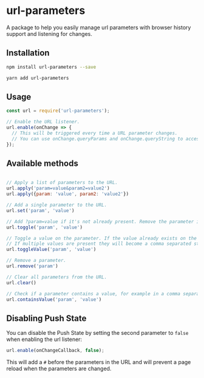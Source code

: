 # url-parameters
A package to help you easily manage url parameters with browser history support and listening for changes.

## Installation
```bash
npm install url-parameters --save

yarn add url-parameters
```

## Usage

```javascript
const url = require('url-parameters');

// Enable the URL listener.
url.enable(onChange => {
  // This will be triggered every time a URL parameter changes.
  // You can use onChange.queryParams and onChange.queryString to access the URL parameters as an object or string.
});
```

## Available methods
```javascript

// Apply a list of parameters to the URL. 
url.apply('param=value&param2=value2')
url.apply({param: 'value', param2: 'value2'})

// Add a single parameter to the URL.
url.set('param', 'value')

// Add ?param=value if it's not already present. Remove the parameter if it is already present.
url.toggle('param', 'value')

// Toggle a value on the parameter. If the value already exists on the parameter it will be removed.
// If multiple values are present they will become a comma separated string.
url.toggleValue('param', 'value')

// Remove a parameter.
url.remove('param')

// Clear all parameters from the URL.
url.clear()

// Check if a parameter contains a value, for example in a comma separated list of values.
url.containsValue('param', 'value')
```

## Disabling Push State
You can disable the Push State by setting the second parameter to `false` when enabling the url listener:
```javascript
url.enable(onChangeCallback, false);
```
This will add a `#` before the parameters in the URL and will prevent a page reload when the parameters are changed.
